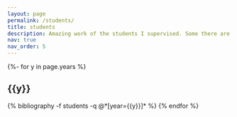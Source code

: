 ```yaml
---
layout: page
permalink: /students/
title: students
description: Amazing work of the students I supervised. Some there are some joint dissertations done by more than one student.
nav: true
nav_order: 5
---
```

<!-- _pages/students.md -->
<div class="publications">

{%- for y in page.years %}
  <h2 class="year">{{y}}</h2>
  {% bibliography -f students -q @*[year={{y}}]* %}
{% endfor %}

</div>
